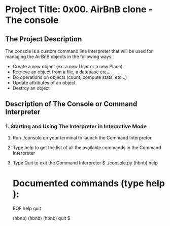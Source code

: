 # **Project Title: 0x00. AirBnB clone - The console**
## **The Project Description**
The console is a custom command line interpreter that will be used for managing the AirBnB objects in the following ways:

* Create a new object (ex: a new User or a new Place)
* Retrieve an object from a file, a database etc…
* Do operations on objects (count, compute stats, etc…)
* Update attributes of an object
* Destroy an object
## **Description of The Console or Command Interpreter**
### **1. Starting and Using The Interpreter in Interactive Mode**
1. Run ./console on your terminal to launch the Command Interpreter
2. Type help to get the list of all the available commands in the Command Interpreter
3. Type Quit to exit the Command Interpreter
	$ ./console.py
	(hbnb) help

	Documented commands (type help <topic>):
	========================================
	EOF  help  quit

	(hbnb) 
	(hbnb) 
	(hbnb) quit
	$
